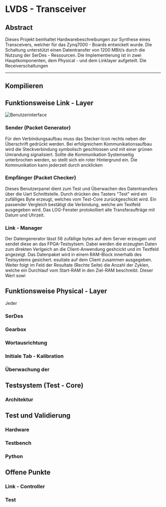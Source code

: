 # LVDS - Transceiver

## Abstract

Dieses Projekt beinhaltet Hardwarebeschreibungen zur Synthese eines Transceivers, welcher für das Zynq7000 - Boards entwickelt wurde. Die Schaltung unterstützt einen Datentransfer von 1200 MBit/s durch die Nutzung der SerDes - Ressourcen. Die Implementierung ist in zwei Hauptkomponenten, dem Physical - und dem Linklayer aufgeteilt. Die Receiverschaltungen 

---

## Kompilieren


## Funktionsweise Link - Layer

![Benutzerinterface](hmi.png)

### Sender (Packet Generator) 

Für den Verbindungsaufbau muss das Stecker-Icon rechts neben der Überschrift gedrückt werden. Bei erfolgreichem Kommunikationsaufbau wird die Steckverbindung symbolisch geschlossen und mit einer grünen Umrandung signalisiert. Sollte die Kommunikation Systemseitig unterbrochen werden, so stellt sich ein roter Hintergrund ein. Die Kommunikation kann jederzeit durch ancklicken

### Empfänger (Packet Checker)

Dieses Benutzerpanel dient zum Test und Überwachen des Datentransfers über die Uart Schnittstelle. Durch drücken des Tasters "Test" wird ein zufälliges Byte erzeugt, welches vom Test-Core zurückgeschickt wird. Ein passender Vergleich bestätigt die Verbindung, welche am Textfeld ausgegeben wird. Das LOG-Fenster protokolliert alle Transferaufträge mit Datum und Uhrzeit. 

### Link - Manager

Der Datengenerator lässt 56 zufällige bytes auf dem Server erzeugen und sendet diese an das FPGA-Testsytsem. Dabei werden die erzeugten Daten zum direkten Verlgeich an die Client-Anwendung geshcickt und im Textfeld angezeigt. Das Datenpaket wird in einem RAM-Block innerhalb des Testsystems gesichert. esultate auf dem Client zusammen ausgegeben. Weiter folgt im Feld der Resultate (Rechte Seite) die Anzahl der Zyklen, welche ein Durchlauf vom Start-RAM in den Ziel-RAM beschreibt. Dieser Wert sowi

## Funktionsweise Physical - Layer

Jeder

### SerDes


### Gearbox

### Wortausrichtung

### Initiale Tab - Kalibration

### Überwachung der 



## Testsystem (Test - Core)

### Architektur

## Test und Validierung

### Hardware

### Testbench

### Python

## Offene Punkte

### Link - Controller

### Test




